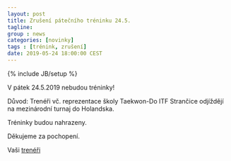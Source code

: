 ```yaml
---
layout: post
title: Zrušení pátečního tréninku 24.5.
tagline: 
group : news
categories: [novinky]
tags : [trénink, zrušení]
date: 2019-05-24 18:00:00 CEST
---
```

{% include JB/setup %}

V pátek 24.5.2019 nebudou tréninky! 

Důvod:
Trenéři vč. reprezentace školy Taekwon-Do ITF Strančice odjíždějí na mezinárodní turnaj do Holandska.

Tréninky budou nahrazeny.

Děkujeme za pochopení.

Vaši [trenéři](/treneri)
